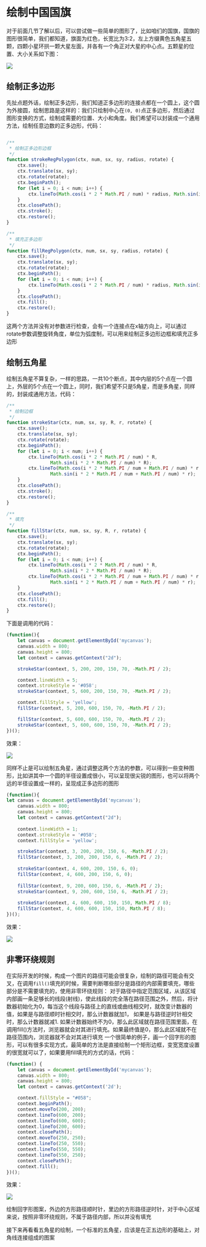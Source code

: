 # 绘制中国国旗
对于前面几节了解以后，可以尝试做一些简单的图形了，比如咱们的国旗，国旗的图形很简单，我们都知道，旗面为红色，长宽比为3:2，左上方缀黄色五角星五颗，四颗小星环拱一颗大星左面，并各有一个角正对大星的中心点。五颗星的位置、大小关系如下图：

![](./images/00022.png)

## 绘制正多边形
先扯点题外话，绘制正多边形，我们知道正多边形的连接点都在一个圆上，这个圆为外接圆，绘制思路是这样的：我们只绘制中心在`(0, 0)`点正多边形，然后通过图形变换的方式，绘制成需要的位置、大小和角度。我们希望可以封装成一个通用方法，绘制任意边数的正多边形，代码：
```javascript

/**
 * 绘制正多边形边框
 */
function strokeRegPolygon(ctx, num, sx, sy, radius, rotate) {
	ctx.save();
	ctx.translate(sx, sy);
	ctx.rotate(rotate);
	ctx.beginPath();
	for (let i = 0; i < num; i++) {
		ctx.lineTo(Math.cos(i * 2 * Math.PI / num) * radius, Math.sin(i * 2 * Math.PI / num) * radius);
	}
	ctx.closePath();
	ctx.stroke();
	ctx.restore();
}

/**
 * 填充正多边形
 */
function fillRegPolygon(ctx, num, sx, sy, radius, rotate) {
	ctx.save();
	ctx.translate(sx, sy);
	ctx.rotate(rotate);
	ctx.beginPath();
	for (let i = 0; i < num; i++) {
		ctx.lineTo(Math.cos(i * 2 * Math.PI / num) * radius, Math.sin(i * 2 * Math.PI / num) * radius);
	}
	ctx.closePath();
	ctx.fill();
	ctx.restore();
}
```

这两个方法并没有对参数进行检查，会有一个连接点在x轴方向上，可以通过rotate参数调整旋转角度，单位为弧度制，可以用来绘制正多边形边框和填充正多边形

## 绘制五角星
绘制五角星不算复杂，一样的思路，一共10个断点，其中内层的5个点在一个圆上，外层的5个点在一个圆上，同时，我们希望不只是5角星，而是多角星，同样的，封装成通用方法，代码：
```javascript
/**
 * 绘制边框
 */
function strokeStar(ctx, num, sx, sy, R, r, rotate) {
	ctx.save();
	ctx.translate(sx, sy);
	ctx.rotate(rotate);
	ctx.beginPath();
	for (let i = 0; i < num; i++) {
		ctx.lineTo(Math.cos(i * 2 * Math.PI / num) * R, 
				Math.sin(i * 2 * Math.PI / num) * R);
		ctx.lineTo(Math.cos(i * 2 * Math.PI / num + Math.PI / num) * r, 
				Math.sin(i * 2 * Math.PI / num + Math.PI / num) * r);
	}
	ctx.closePath();
	ctx.stroke();
	ctx.restore();
}

/**
 * 填充
 */
function fillStar(ctx, num, sx, sy, R, r, rotate) {
	ctx.save();
	ctx.translate(sx, sy);
	ctx.rotate(rotate);
	ctx.beginPath();
	for (let i = 0; i < num; i++) {
		ctx.lineTo(Math.cos(i * 2 * Math.PI / num) * R, 
				Math.sin(i * 2 * Math.PI / num) * R);
		ctx.lineTo(Math.cos(i * 2 * Math.PI / num + Math.PI / num) * r, 
				Math.sin(i * 2 * Math.PI / num + Math.PI / num) * r);
	}
	ctx.closePath();
	ctx.fill();
	ctx.restore();
}
```

下面是调用的代码：

```javascript
(function(){
	let canvas = document.getElementById('mycanvas');
	canvas.width = 800;
	canvas.height = 800;
	let context = canvas.getContext("2d");

	strokeStar(context, 5, 200, 200, 150, 70, -Math.PI / 2);

	context.lineWidth = 5;
	context.strokeStyle = '#058';
	strokeStar(context, 5, 600, 200, 150, 70, -Math.PI / 2);

	context.fillStyle = 'yellow';
	fillStar(context, 5, 200, 600, 150, 70, -Math.PI / 2);

	fillStar(context, 5, 600, 600, 150, 70, -Math.PI / 2);
	strokeStar(context, 5, 600, 600, 150, 70, -Math.PI / 2);
})();
```

效果：

![](./images/00023.png)

同样不止是可以绘制五角星，通过调整这两个方法的参数，可以得到一些变种图形，比如讲其中一个圆的半径设置成很小，可以呈现很尖锐的图形，也可以将两个远的半径设置成一样的，呈现成正多边形的图形
```javascript
(function(){
let canvas = document.getElementById('mycanvas');
	canvas.width = 800;
	canvas.height = 800;
	let context = canvas.getContext("2d");
	
	context.lineWidth = 1;
	context.strokeStyle = '#058';
	context.fillStyle = 'yellow';

	strokeStar(context, 3, 200, 200, 150, 6, -Math.PI / 2);
	fillStar(context, 3, 200, 200, 150, 6, -Math.PI / 2);
	
	strokeStar(context, 4, 600, 200, 150, 6, 0);
	fillStar(context, 4, 600, 200, 150, 6, 0);
	
	fillStar(context, 9, 200, 600, 150, 6, -Math.PI / 2);
	strokeStar(context, 9, 200, 600, 150, 6, -Math.PI / 2);
	
	strokeStar(context, 4, 600, 600, 150, 150, Math.PI / 8);
	fillStar(context, 4, 600, 600, 150, 150, Math.PI / 8);
})();
```

效果：

![](./images/00024.png)

## 非零环绕规则
在实际开发的时候，构成一个图片的路径可能会很复杂，绘制的路径可能会有交叉，在调用`fill()`填充的时候，需要判断哪些部分是路径的内部需要填充，哪些部分是不需要填充的，使用非零环绕规则：
对于路径中指定范围区域，从该区域内部画一条足够长的线段(射线)，使此线段的完全落在路径范围之外，然后，将计数器初始化为0，每当这个线段与路径上的直线或曲线相交时，就改变计数器的值，如果是与路径顺时针相交时，那么计数器就加1， 如果是与路径逆时针相交时，那么计数器就减1.
如果计数器始终不为0，那么此区域就在路径范围里面，在调用fill()方法时，浏览器就会对其进行填充。如果最终值是0，那么此区域就不在路径范围内，浏览器就不会对其进行填充
一个很简单的例子，画一个回字形的图形，可以有很多实现方式，最简单的方法是直接绘制一个矩形边框，变宽宽度设置的很宽就可以了，如果要用fill填充的方式的话，代码：
```javascript
(function() {
	let canvas = document.getElementById('mycanvas');
	canvas.width = 800;
	canvas.height = 800;
	let context = canvas.getContext('2d');

	context.fillStyle = "#058";
	context.beginPath();
	context.moveTo(200, 200);
	context.lineTo(600, 200);
	context.lineTo(600, 600);
	context.lineTo(200, 600);
	context.closePath();
	context.moveTo(250, 250);
	context.lineTo(250, 550);
	context.lineTo(550, 550);
	context.lineTo(550, 250);
	context.closePath();
	context.fill();
})();
```

效果：

![](./images/00025.png)

绘制回字形图案，外边的方形路径顺时针，里边的方形路径逆时针，对于中心区域来说，按照非零环绕规则，不属于路径内部，所以并没有填充

接下来再看看五角星的绘制，一个标准的五角星，应该是在正五边形的基础上，对角线连接组成的图案
